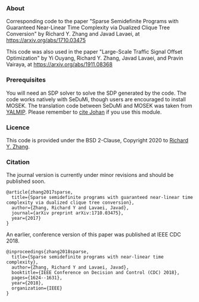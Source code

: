 ### About

Corresponding code to the paper "Sparse Semidefinite Programs with Guaranteed 
Near-Linear Time Complexity via Dualized Clique Tree Conversion" by 
Richard Y. Zhang and Javad Lavaei, at https://arxiv.org/abs/1710.03475

This code was also used in the paper "Large-Scale Traffic 
Signal Offset Optimization" by Yi Ouyang, Richard Y. Zhang, Javad Lavaei, 
and Pravin Vairaya, at https://arxiv.org/abs/1911.08368

### Prerequisites

You will need an SDP solver to solve the SDP generated by the code. The code 
works natively with SeDuMi, though users are encouraged to install MOSEK. The 
translation code between SeDuMi and MOSEK was taken from [YALMIP](https://yalmip.github.io/). Please remember to [cite Johan](https://yalmip.github.io/reference/lofberg2004/) if you use this module. 

### Licence

This code is provided under the BSD 2-Clause, Copyright 2020 to [Richard Y. Zhang](ryz.nz).

### Citation

The journal version is currently under minor revisions and should be published soon. 
```
@article{zhang2017sparse,
  title={Sparse semidefinite programs with guaranteed near-linear time complexity via dualized clique tree conversion},
  author={Zhang, Richard Y and Lavaei, Javad},
  journal={arXiv preprint arXiv:1710.03475},
  year={2017}
}
```

An earlier, conference version of this paper was published at IEEE CDC 2018.
```
@inproceedings{zhang2018sparse,
  title={Sparse semidefinite programs with near-linear time complexity},
  author={Zhang, Richard Y and Lavaei, Javad},
  booktitle={IEEE Conference on Decision and Control (CDC) 2018},
  pages={1624--1631},
  year={2018},
  organization={IEEE}
}
```